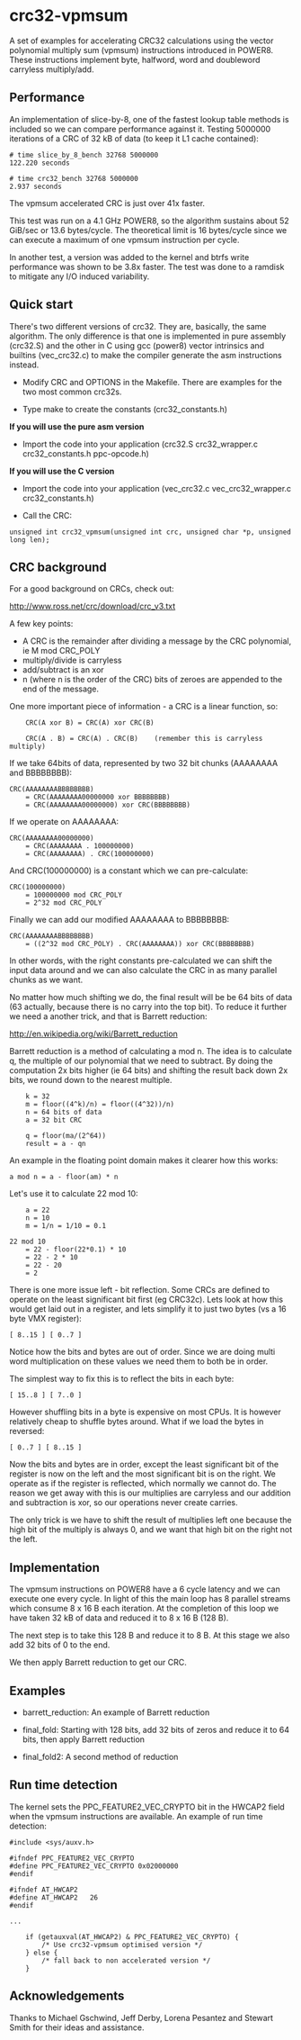 crc32-vpmsum
============

A set of examples for accelerating CRC32 calculations using the vector
polynomial multiply sum (vpmsum) instructions introduced in POWER8. These
instructions implement byte, halfword, word and doubleword carryless
multiply/add.

Performance
-----------

An implementation of slice-by-8, one of the fastest lookup table methods
is included so we can compare performance against it. Testing 5000000
iterations of a CRC of 32 kB of data (to keep it L1 cache contained):

```
# time slice_by_8_bench 32768 5000000
122.220 seconds

# time crc32_bench 32768 5000000
2.937 seconds
```

The vpmsum accelerated CRC is just over 41x faster.

This test was run on a 4.1 GHz POWER8, so the algorithm sustains about
52 GiB/sec or 13.6 bytes/cycle. The theoretical limit is 16 bytes/cycle
since we can execute a maximum of one vpmsum instruction per cycle.

In another test, a version was added to the kernel and btrfs write
performance was shown to be 3.8x faster. The test was done to a ramdisk
to mitigate any I/O induced variability.

Quick start
-----------

There's two different versions of crc32. They are, basically, the same 
algorithm. The only difference is that one is implemented in pure assembly 
(crc32.S) and the other in C using gcc (power8) vector intrinsics and 
builtins (vec_crc32.c) to make the compiler generate the asm instructions 
instead.  

- Modify CRC and OPTIONS in the Makefile. There are examples for the two most
  common crc32s.

- Type make to create the constants (crc32_constants.h)

**If you will use the pure asm version**

- Import the code into your application (crc32.S crc32_wrapper.c
  crc32_constants.h ppc-opcode.h)

**If you will use the C version**

- Import the code into your application (vec_crc32.c vec_crc32_wrapper.c                
  crc32_constants.h)

- Call the CRC:


```
unsigned int crc32_vpmsum(unsigned int crc, unsigned char *p, unsigned long len);
```

CRC background
--------------

For a good background on CRCs, check out:

http://www.ross.net/crc/download/crc_v3.txt

A few key points:

- A CRC is the remainder after dividing a message by the CRC polynomial,
  ie M mod CRC_POLY
- multiply/divide is carryless
- add/subtract is an xor
- n (where n is the order of the CRC) bits of zeroes are appended to the
  end of the message.

One more important piece of information - a CRC is a linear function, so:

```
	CRC(A xor B) = CRC(A) xor CRC(B)

	CRC(A . B) = CRC(A) . CRC(B)	(remember this is carryless multiply)
```

If we take 64bits of data, represented by two 32 bit chunks (AAAAAAAA
and BBBBBBBB):

```
CRC(AAAAAAAABBBBBBBB)
	= CRC(AAAAAAAA00000000 xor BBBBBBBB)
	= CRC(AAAAAAAA00000000) xor CRC(BBBBBBBB)
```

If we operate on AAAAAAAA:

```
CRC(AAAAAAAA00000000)
	= CRC(AAAAAAAA . 100000000)
	= CRC(AAAAAAAA) . CRC(100000000)
```

And CRC(100000000) is a constant which we can pre-calculate:

```
CRC(100000000)
	= 100000000 mod CRC_POLY
	= 2^32 mod CRC_POLY
```

Finally we can add our modified AAAAAAAA to BBBBBBBB:

```
CRC(AAAAAAAABBBBBBBB)
	= ((2^32 mod CRC_POLY) . CRC(AAAAAAAA)) xor CRC(BBBBBBBB)
```

In other words, with the right constants pre-calculated we can shift the
input data around and we can also calculate the CRC in as many parallel
chunks as we want.

No matter how much shifting we do, the final result will be be 64 bits of
data (63 actually, because there is no carry into the top bit). To reduce
it further we need a another trick, and that is Barrett reduction:

http://en.wikipedia.org/wiki/Barrett_reduction

Barrett reduction is a method of calculating a mod n. The idea is to
calculate q, the multiple of our polynomial that we need to subtract. By
doing the computation 2x bits higher (ie 64 bits) and shifting the
result back down 2x bits, we round down to the nearest multiple.

```
	k = 32
	m = floor((4^k)/n) = floor((4^32))/n)
	n = 64 bits of data
	a = 32 bit CRC

	q = floor(ma/(2^64))
	result = a - qn
```

An example in the floating point domain makes it clearer how this works:

```
a mod n = a - floor(am) * n
```

Let's use it to calculate 22 mod 10:

```
	a = 22
	n = 10
	m = 1/n = 1/10 = 0.1

22 mod 10
	= 22 - floor(22*0.1) * 10
	= 22 - 2 * 10
	= 22 - 20
	= 2
```

There is one more issue left - bit reflection. Some CRCs are defined to
operate on the least significant bit first (eg CRC32c). Lets look at
how this would get laid out in a register, and lets simplify it to just
two bytes (vs a 16 byte VMX register):

    [ 8..15 ] [ 0..7 ]

Notice how the bits and bytes are out of order. Since we are doing
multi word multiplication on these values we need them to both be
in order.

The simplest way to fix this is to reflect the bits in each byte:

    [ 15..8 ] [ 7..0 ]

However shuffling bits in a byte is expensive on most CPUs. It is
however relatively cheap to shuffle bytes around. What if we load
the bytes in reversed:

    [ 0..7 ] [ 8..15 ]

Now the bits and bytes are in order, except the least significant bit
of the register is now on the left and the most significant bit is on the
right. We operate as if the register is reflected, which normally we
cannot do. The reason we get away with this is our multiplies are carryless
and our addition and subtraction is xor, so our operations never create
carries.

The only trick is we have to shift the result of multiplies left one
because the high bit of the multiply is always 0, and we want that high bit
on the right not the left.

Implementation
--------------

The vpmsum instructions on POWER8 have a 6 cycle latency and we can
execute one every cycle. In light of this the main loop has 8 parallel
streams which consume 8 x 16 B each iteration. At the completion of this
loop we have taken 32 kB of data and reduced it to 8 x 16 B (128 B).

The next step is to take this 128 B and reduce it to 8 B. At this stage
we also add 32 bits of 0 to the end.

We then apply Barrett reduction to get our CRC.

Examples
--------
- barrett_reduction: An example of Barrett reduction

- final_fold: Starting with 128 bits, add 32 bits of zeros and reduce it to
  64 bits, then apply Barrett reduction

- final_fold2: A second method of reduction

Run time detection
------------------

The kernel sets the PPC_FEATURE2_VEC_CRYPTO bit in the HWCAP2 field
when the vpmsum instructions are available. An example of run time
detection:

```
#include <sys/auxv.h>

#ifndef PPC_FEATURE2_VEC_CRYPTO
#define PPC_FEATURE2_VEC_CRYPTO	0x02000000
#endif

#ifndef AT_HWCAP2
#define AT_HWCAP2	26
#endif

...

	if (getauxval(AT_HWCAP2) & PPC_FEATURE2_VEC_CRYPTO) {
		/* Use crc32-vpmsum optimised version */
	} else {
		/* fall back to non accelerated version */
	}
```

Acknowledgements
----------------

Thanks to Michael Gschwind, Jeff Derby, Lorena Pesantez and Stewart Smith
for their ideas and assistance.
